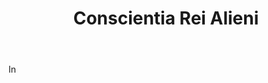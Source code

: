 ---
title: Conscientia Rei Alieni
letter: C
permalink: "/definitions/bld-conscientia-rei-alieni.html"
body: In
published_at: '2018-07-07'
source: Black's Law Dictionary 2nd Ed (1910)
layout: post
---